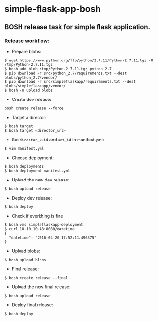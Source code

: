 # simple-flask-app-bosh
## BOSH release task for simple flask application.

### Release workflow:

- Prepare blobs:
```
$ wget https://www.python.org/ftp/python/2.7.11/Python-2.7.11.tgz -O /tmp/Python-2.7.11.tgz
$ bosh add blob /tmp/Python-2.7.11.tgz python_2.7
$ pip download -r src/python_2.7/requirements.txt --dest blobs/python_2.7/vendor/
$ pip download -r src/simpleflaskapp/requirements.txt --dest blobs/simpleflaskapp/vendor/
$ bosh -n upload blobs
```
- Create dev release:
```
bosh create release --force
```
- Target a director:
```
$ bosh target
$ bosh target <director_url>
```
- Set `director_uuid` and `net_id` in manifest.yml:
```
$ vim manifest.yml
```
- Choose deployment:
```
$ bosh deployments
$ bosh deployment manifest.yml
```
- Upload the new dev release:
```
$ bosh upload release
```
- Deploy dev release:
```
$ bosh deploy
```
- Check if everithing is fine
```
$ bosh vms simpleflaskapp-deployment
$ curl 10.10.10.48:8080/datetime
{
  "datetime": "2016-04-20 17:52:11.496375"
}
```
- Upload blobs:
```
$ bosh upload blobs
```
- Final release:
```
$ bosh create release --final
```
- Upload the new final release:
```
$ bosh upload release
```
- Deploy final release:
```
$ bosh deploy
```
